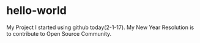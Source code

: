 # hello-world
My Project
I started using github today(2-1-17).
My New Year Resolution is to contribute to Open Source Community.
